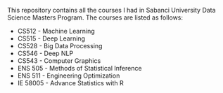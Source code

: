 This repository contains all the courses I had in Sabanci University Data Science Masters Program.
The courses are listed as follows:
*  CS512 - Machine Learning
*  CS515 - Deep Learning
*  CS528 - Big Data Processing
*  CS546 - Deep NLP
*  CS543 - Computer Graphics
*  ENS 505 - Methods of Statistical Inference
*  ENS 511 - Engineering Optimization
*  IE 58005 - Advance Statistics with R
